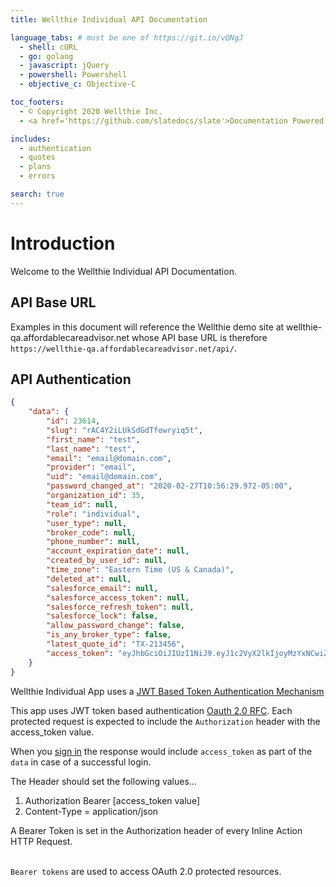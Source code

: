 ```yaml
---
title: Wellthie Individual API Documentation

language_tabs: # must be one of https://git.io/vQNgJ
  - shell: cURL
  - go: golang
  - javascript: jQuery
  - powershell: Powershell
  - objective_c: Objective-C

toc_footers:
  - © Copyright 2020 Wellthie Inc.
  - <a href='https://github.com/slatedocs/slate'>Documentation Powered by Slate</a>

includes:
  - authentication
  - quotes
  - plans
  - errors

search: true
---
```


# Introduction

Welcome to the Wellthie Individual API Documentation.

## API Base URL

Examples in this document will reference the Wellthie demo site at wellthie-qa.affordablecareadvisor.net whose API base URL is therefore `https://wellthie-qa.affordablecareadvisor.net/api/`.

<!-- Authentication is implemented using the `devise-token-auth` gem. Visit their docs [here](https://github.com/lynndylanhurley/devise_token_auth) for more information. -->

## API Authentication

```json
{
    "data": {
        "id": 23614,
        "slug": "rAC4Y2iLUkSdGdTfowryiq5t",
        "first_name": "test",
        "last_name": "test",
        "email": "email@domain.com",
        "provider": "email",
        "uid": "email@domain.com",
        "password_changed_at": "2020-02-27T10:56:29.972-05:00",
        "organization_id": 35,
        "team_id": null,
        "role": "individual",
        "user_type": null,
        "broker_code": null,
        "phone_number": null,
        "account_expiration_date": null,
        "created_by_user_id": null,
        "time_zone": "Eastern Time (US & Canada)",
        "deleted_at": null,
        "salesforce_email": null,
        "salesforce_access_token": null,
        "salesforce_refresh_token": null,
        "salesforce_lock": false,
        "allow_password_change": false,
        "is_any_broker_type": false,
        "latest_quote_id": "TX-213456",
        "access_token": "eyJhbGciOiJIUzI1NiJ9.eyJ1c2VyX2lkIjoyMzYxNCwiZXhwIjoxNTg0MDI1MDk2fQ.IXCIo5ZH2yum0-FO_ovYrpbJ8Xvpd5s4T6VlkqLR26o"
    }
}
```

<aside class="notice">Wellthie Individual App uses a <a href="https://jwt.io/introduction/">JWT Based Token Authentication Mechanism</a></aside>

This app uses JWT token based authentication [Oauth 2.0 RFC](https://tools.ietf.org/html/rfc6750). Each protected request is expected to include the `Authorization` header with the access_token value.

When you [sign in](#sign-in) the response would include `access_token` as part of the `data` in case of a successful login. 

The Header should set the following values…

1. Authorization Bearer [access_token value]
2. Content-Type = application/json

<aside class="notice">
A Bearer Token is set in the Authorization header of every Inline Action HTTP Request.

<br/>`Bearer tokens` are used to access OAuth 2.0 protected resources.
</aside>

